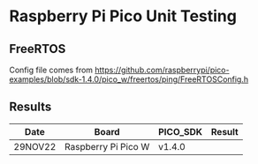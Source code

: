 # Raspberry Pi Pico Unit Testing

## FreeRTOS

Config file comes from https://github.com/raspberrypi/pico-examples/blob/sdk-1.4.0/pico_w/freertos/ping/FreeRTOSConfig.h

## Results

|   Date  | Board                | PICO_SDK | Result |
| ------- | -------------------- | -------  | ------ |
| 29NOV22 | Raspberry Pi Pico W  | v1.4.0   |    |
